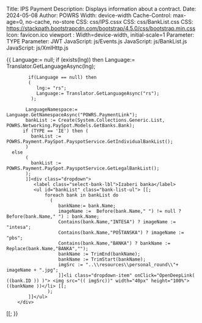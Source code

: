 ﻿Title: IPS Payment
Description: Displays information about a contract.
Date: 2024-05-08
Author: POWRS
Width: device-width
Cache-Control: max-age=0, no-cache, no-store
CSS: css/IPS.cssx
CSS: css/BankList.css
CSS: https://stackpath.bootstrapcdn.com/bootstrap/4.5.0/css/bootstrap.min.css
Icon: favicon.ico
viewport : Width=device-width, initial-scale=1
Parameter: TYPE
Parameter: JWT
JavaScript: js/Events.js
JavaScript: js/BankList.js
JavaScript: js/XmlHttp.js

<main class="main page-padding content-bank">
  <meta name="viewport" content="width=device-width, initial-scale=1" />
       {{
  	    Language:= null;
	    if (exists(lng)) then Language:= Translator.GetLanguageAsync(lng);
           
            if(Language == null) then 
            (
               lng:= "rs";
               Language:= Translator.GetLanguageAsync("rs");
             );

           LanguageNamespace:= Language.GetNamespaceAsync("POWRS.PaymentLink");
           bankList := Create(System.Collections.Generic.List, POWRS.Networking.PaySpot.Models.GetBanks.Bank);
          if (TYPE == 'IE') then (
             bankList := POWRS.Payment.PaySpot.PayspotService.GetIndividualBankList();
           )
   	  else
           (
             bankList := POWRS.Payment.PaySpot.PayspotService.GetLegalBankList();
           );
           ]]<div class="dropdown"> 
              <label class="select-bank-lbl">Izaberi banka</label>
              <ul id="bankList" class="bank-list-ul"> [[;
                  foreach bank in bankList do 
                    ( 
                       bankName:= bank.Name;
                       imageName :=  Before(bank.Name," ") != null ? Before(bank.Name," ") : bank.Name;
                       Contains(bank.Name,"INTESA") ? imageName := "intesa";
                       Contains(bank.Name,"POŠTANSKA") ? imageName := "pbs";
                       Contains(bank.Name,"BANKA") ? bankName := Replace(bank.Name,"BANKA","");
                       bankName := TrimEnd(bankName);
                       bankName := TrimStart(bankName);
                       imgSrc := "..\\resources\\personal_round\\"+ imageName + ".jpg";
                       ]]<li class="dropdown-item" onClick="OpenDeepLink( ((bank.ID )) )"> <img src="(( imgSrc))" width="40px" height="100%">((bankName ))</li> [[;
                   );     
            ]]</ul>            
        </div> 
  <input type="hidden" value="((JWT ))" id="jwt"/>
  <input type="hidden" value="((TYPE ))" id="type"/>
  <input type="hidden" value="((LanguageNamespace.GetStringAsync(47) ))" id="SessionTokenExpired"/>[[;
}}
</main>